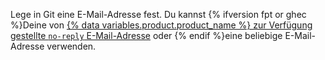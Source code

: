 Lege in Git eine E-Mail-Adresse fest. Du kannst {% ifversion fpt or ghec %}Deine von [{% data variables.product.product_name %} zur Verfügung gestellte `no-reply` E-Mail-Adresse](/articles/setting-your-commit-email-address) oder {% endif %}eine beliebige E-Mail-Adresse verwenden.
